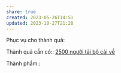 ```yaml
---
share: true
created: 2023-05-26T14:51
updated: 2023-10-27T21:28
---
```

Phục vụ cho thành quả:

Thành quả cần có:: [2500 người tải bộ cài về](./2500%20ng%C6%B0%E1%BB%9Di%20t%E1%BA%A3i%20b%E1%BB%99%20c%C3%A0i%20v%E1%BB%81.md)

Thành phẩm::
